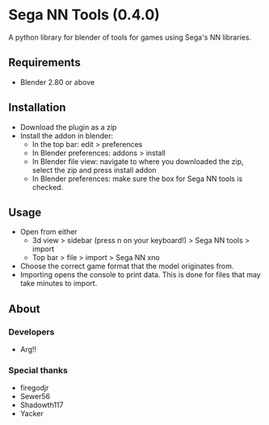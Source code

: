 # Sega NN Tools (0.4.0)

A python library for blender of tools for games using Sega's NN libraries.

## Requirements
 - Blender 2.80 or above 

## Installation
 - Download the plugin as a zip 
 - Install the addon in blender:
   - In the top bar: edit > preferences
   - In Blender preferences: addons > install
   - In Blender file view: navigate to where you downloaded the zip, select the zip and press install addon
   - In Blender preferences: make sure the box for Sega NN tools is checked.
   
## Usage
- Open from either
  - 3d view > sidebar (press n on your keyboard!) > Sega NN tools > import
  - Top bar > file > import > Sega NN xno 
- Choose the correct game format that the model originates from.
- Importing opens the console to print data. This is done for files that may take minutes to import.
  
## About
### Developers
 - Arg!!
 
### Special thanks
 - firegodjr
 - Sewer56
 - Shadowth117
 - Yacker
